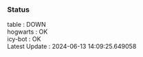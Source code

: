### Status


table : DOWN  
hogwarts : OK  
icy-bot : OK  
Latest Update : 2024-06-13 14:09:25.649058
